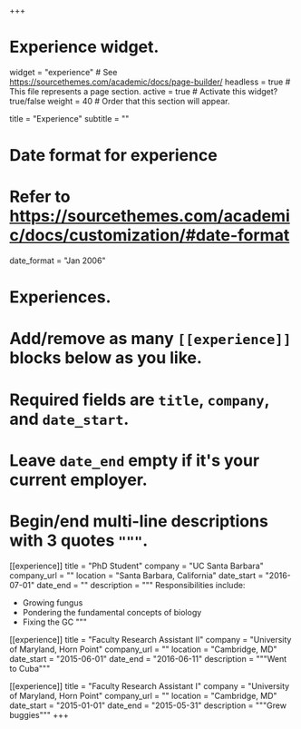 +++
# Experience widget.
widget = "experience"  # See https://sourcethemes.com/academic/docs/page-builder/
headless = true  # This file represents a page section.
active = true  # Activate this widget? true/false
weight = 40  # Order that this section will appear.

title = "Experience"
subtitle = ""

# Date format for experience
#   Refer to https://sourcethemes.com/academic/docs/customization/#date-format
date_format = "Jan 2006"

# Experiences.
#   Add/remove as many `[[experience]]` blocks below as you like.
#   Required fields are `title`, `company`, and `date_start`.
#   Leave `date_end` empty if it's your current employer.
#   Begin/end multi-line descriptions with 3 quotes `"""`.
[[experience]]
  title = "PhD Student"
  company = "UC Santa Barbara"
  company_url = ""
  location = "Santa Barbara, California"
  date_start = "2016-07-01"
  date_end = ""
  description = """
  Responsibilities include:
  
  * Growing fungus
  * Pondering the fundamental concepts of biology
  * Fixing the GC
  """

[[experience]]
  title = "Faculty Research Assistant II"
  company = "University of Maryland, Horn Point"
  company_url = ""
  location = "Cambridge, MD"
  date_start = "2015-06-01"
  date_end = "2016-06-11"
  description = """Went to Cuba"""
  
  
[[experience]]
  title = "Faculty Research Assistant I"
  company = "University of Maryland, Horn Point"
  company_url = ""
  location = "Cambridge, MD"
  date_start = "2015-01-01"
  date_end = "2015-05-31"
  description = """Grew buggies"""
+++
